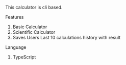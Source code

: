 This calculator is cli based.

<p>
    Features
    <ol type="1">
        <li> Basic Calculator </li> 
        <li> Scientific Calculator </li> 
        <li> Saves Users Last 10 calculations history with result </li> 
    </ol>
</p>
<p>
    Language
    <ol type="1">
        <li> TypeScript </li> 
    </ol>
</p>
